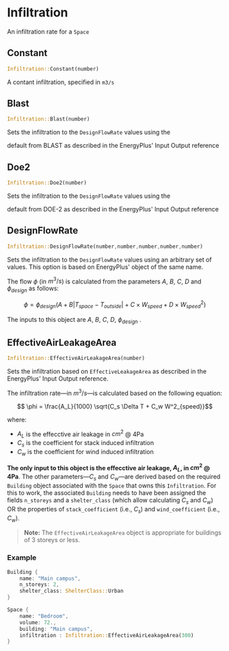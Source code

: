 # Infiltration

  An infiltration rate for a `Space`


## Constant

```rs
Infiltration::Constant(number)
```

  A contant infiltration, specified in `m3/s`


## Blast

```rs
Infiltration::Blast(number)
```

  Sets the infiltration to the `DesignFlowRate` values using the

 default from BLAST as described in the EnergyPlus\' Input Output reference


## Doe2

```rs
Infiltration::Doe2(number)
```

  Sets the infiltration to the `DesignFlowRate` values using the

 default from DOE-2 as described in the EnergyPlus\' Input Output reference


## DesignFlowRate

```rs
Infiltration::DesignFlowRate(number,number,number,number,number)
```

  Sets the infiltration to the `DesignFlowRate` values using an
  arbitrary set of values. This option is based on EnergyPlus\'
  object of the same name.
 
 

 The flow $\phi$ (in $m^3/s$) is calculated from the parameters $A$, $B$, $C$, $D$ and
  $\phi_{design}$ as follows:
 

 $$ \phi = \phi_{design} (A + B|T_{space} - T_{outside}| + C\times W_{speed} + D\times W^2_{speed})$$
 
  The inputs to this object are $A$, $B$, $C$, $D$, $\phi_{design}$ .


## EffectiveAirLeakageArea

```rs
Infiltration::EffectiveAirLeakageArea(number)
```

  Sets the infiltration based on `EffectiveLeakageArea` as
  described in the EnergyPlus\' Input Output reference.
      
  The infiltration rate—in $m^3/s$—is calculated based on the
  following equation:
 
  $$ \phi = \frac{A_L}{1000} \sqrt{C_s \Delta T + C_w W^2_{speed}}$$
 
  where:
  * $A_L$ is the effecctive air leakage in $cm^2$ @ 4Pa
  * $C_s$ is the coefficient for stack induced infiltration
  * $C_w$ is the coefficient for wind induced infiltration
 

 **The only input to this object is the effecctive air leakage, $A_L$, in $cm^2$ @ 4Pa**.
  The other parameters—$C_s$ and $C_w$—are derived based
  on the required `Building` object associated with the `Space` that owns
  this `Infiltration`. For this to work, the associated `Building` needs
  to have been assigned the fields `n_storeys` and a `shelter_class`
  (which allow calculating $C_s$ and $C_w$) OR the properties of
  `stack_coefficient` (i.e., $C_s$) and `wind_coefficient` (i.e., $C_w$).
 

 > **Note:** The `EffectiveAirLeakageArea` object is appropriate for buildings
  > of 3 storeys or less.
 
  ### Example
 
  ```rs
  Building {
      name: "Main campus",
      n_storeys: 2,
      shelter_class: ShelterClass::Urban
  }
 
  Space {
      name: "Bedroom",
      volume: 72.,
      building: "Main campus",
      infiltration : Infiltration::EffectiveAirLeakageArea(300)
  }
  ```


